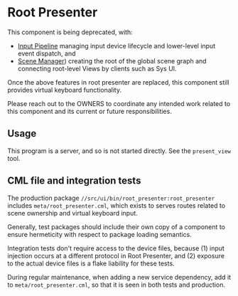# Root Presenter

This component is being deprecated, with:

- [Input Pipeline](./../input-pipeline/README.md) managing input device lifecycle and lower-level
  input event dispatch, and
- [Scene Manager](./../scene_manager/README.md)) creating the root of the global scene graph and
  connecting root-level Views by clients such as Sys UI.

Once the above features in root presenter are replaced, this component still provides virtual
keyboard functionality.

Please reach out to the OWNERS to coordinate any intended work related to this component and its
current or future responsibilities.

## Usage

This program is a server, and so is not started directly. See the `present_view` tool.

## CML file and integration tests

The production package `//src/ui/bin/root_presenter:root_presenter` includes
`meta/root_presenter.cml`, which exists to serves routes related to scene ownership
and virtual keyboard input.

Generally, test packages should include their own copy of a component to ensure
hermeticity with respect to package loading semantics.

Integration tests don't require access to the device files, because (1) input
injection occurs at a different protocol in Root Presenter, and (2) exposure to
the actual device files is a flake liability for these tests.

During regular maintenance, when adding a new service dependency, add it to
`meta/root_presenter.cml`, so that it is seen in both tests and production.
